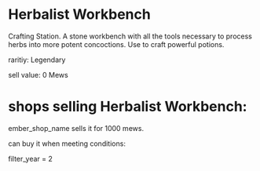 # Herbalist Workbench

Crafting Station. A stone workbench with all the tools necessary to process herbs into more potent concoctions. Use to craft powerful potions.

raritiy: Legendary

sell value: 0 Mews

# shops selling Herbalist Workbench:

ember_shop_name sells it for 1000 mews.

can buy it when meeting conditions: 

filter_year = 2